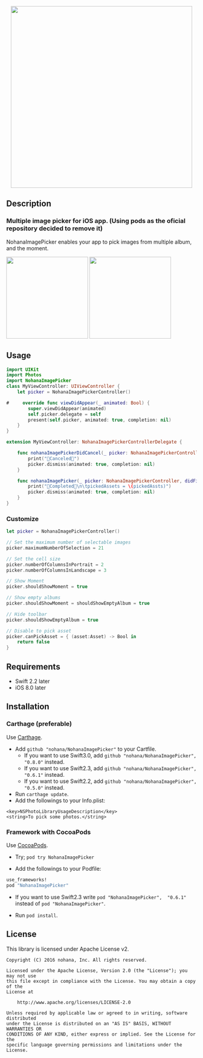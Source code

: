 <p align="center"><img src="./Images/logo.png" width="480" /></p>

## Description

### Multiple image picker for iOS app. (Using pods as the oficial repository decided to remove it)

NohanaImagePicker enables your app to pick images from multiple album, and the moment.

<img src="./Images/collection.gif" width="216" /> <img src="./Images/moment.png" width="216" />

## Usage

```swift
import UIKit
import Photos
import NohanaImagePicker
class MyViewController: UIViewController {
    let picker = NohanaImagePickerController()

#     override func viewDidAppear(_ animated: Bool) {
        super.viewDidAppear(animated)
        self.picker.delegate = self
        present(self.picker, animated: true, completion: nil)
    }
}

extension MyViewController: NohanaImagePickerControllerDelegate {

    func nohanaImagePickerDidCancel(_ picker: NohanaImagePickerController) {
        print("🐷Canceled🙅")
        picker.dismiss(animated: true, completion: nil)
    }

    func nohanaImagePicker(_ picker: NohanaImagePickerController, didFinishPickingPhotoKitAssets pickedAssts :[PHAsset]) {
        print("🐷Completed🙆\n\tpickedAssets = \(pickedAssts)")
        picker.dismiss(animated: true, completion: nil)
    }
}
```

### Customize

```swift
let picker = NohanaImagePickerController()

// Set the maximum number of selectable images
picker.maximumNumberOfSelection = 21

// Set the cell size
picker.numberOfColumnsInPortrait = 2
picker.numberOfColumnsInLandscape = 3

// Show Moment
picker.shouldShowMoment = true

// Show empty albums
picker.shouldShowMoment = shouldShowEmptyAlbum = true

// Hide toolbar
picker.shouldShowEmptyAlbum = true

// Disable to pick asset
picker.canPickAsset = { (asset:Asset) -> Bool in
    return false
}
```

## Requirements

- Swift 2.2 later
- iOS 8.0 later

## Installation

### Carthage (preferable)

Use [Carthage](https://github.com/Carthage/Carthage).

- Add `github "nohana/NohanaImagePicker"` to your Cartfile.
  - If you want to use Swift3.0, add `github "nohana/NohanaImagePicker", "0.8.0"` instead.
  - If you want to use Swift2.3, add `github "nohana/NohanaImagePicker", "0.6.1"` instead.
  - If you want to use Swift2.2, add `github "nohana/NohanaImagePicker", "0.5.0"` instead.
- Run `carthage update`.
- Add the followings to your Info.plist:

```
<key>NSPhotoLibraryUsageDescription</key>
<string>To pick some photos.</string>
```

### Framework with CocoaPods

Use [CocoaPods](https://cocoapods.org/).

- Try; ``pod try NohanaImagePicker``

- Add the followings to your Podfile:

```ruby
use_frameworks!
pod "NohanaImagePicker"
```

- If you want to use Swift2.3 write `pod "NohanaImagePicker",  "0.6.1"` instead of `pod "NohanaImagePicker"`.

- Run `pod install`.

## License

This library is licensed under Apache License v2.

```
Copyright (C) 2016 nohana, Inc. All rights reserved.

Licensed under the Apache License, Version 2.0 (the "License"); you may not use
this file except in compliance with the License. You may obtain a copy of the
License at

    http://www.apache.org/licenses/LICENSE-2.0

Unless required by applicable law or agreed to in writing, software distributed
under the License is distributed on an "AS IS" BASIS, WITHOUT WARRANTIES OR
CONDITIONS OF ANY KIND, either express or implied. See the License for the
specific language governing permissions and limitations under the License.
```
